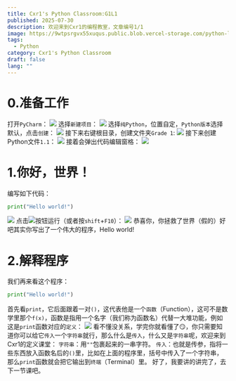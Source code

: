 ```yaml
---
title: Cxr1's Python Classroom:G1L1
published: 2025-07-30
description: 欢迎来到Cxr1的编程教室，文章编号1/1
image: https://9wtpsrgvx55xuqus.public.blob.vercel-storage.com/python-logo-3Kgxgzdpavyid9IpKQ1KtGgdcZNNNL.png
tags:
  - Python
category: Cxr1's Python Classroom
draft: false
lang: ""
---
```

# 0.准备工作
打开`PyCharm`：
![](assets/images/Grade%20%201%20Lesson%201：你好，世界！.png)
选择`新建项目`：
![](assets/images/Grade%20%201%20Lesson%201：你好，世界！-1.png)
选择`纯Python`，位置自定，`Python版本`选择默认，点击`创建`：
![](assets/images/Grade%20%201%20Lesson%201：你好，世界！-2.png)
接下来右键根目录，创建文件夹`Grade 1`:
![](assets/images/Grade%20%201%20Lesson%201：你好，世界！-3.png)
接下来创建Python文件`1.1`：
![](assets/images/Grade%20%201%20Lesson%201：你好，世界！-4.png)
接着会弹出代码编辑窗格：
![](assets/images/Grade%20%201%20Lesson%201：你好，世界！-5.png)
# 1.你好，世界！
编写如下代码：
```python
print("Hello world!")
```
![](assets/images/Grade%20%201%20Lesson%201：你好，世界！-6.png)
点击![](assets/images/Grade%20%201%20Lesson%201：你好，世界！-7.png)按钮运行（或者按`shift`+`F10`）：
![](assets/images/Grade%20%201%20Lesson%201：你好，世界！-8.png)
恭喜你，你拯救了世界（假的）好吧其实你写出了一个伟大的程序，Hello world!
# 2.解释程序
我们再来看这个程序：
```python
print("Hello world!")
```
首先看`print`，它后面跟着一对`()`，这代表他是一个`函数`（Function），这可不是数学里那个`f(x)`，函数是指用一个名字（我们称为函数名）代替一大堆功能，例如这是`print`函数对应的`定义`：
![](assets/images/Grade%20%201%20Lesson%201：你好，世界！-9.png)
看不懂没关系，学完你就看懂了😏，你只需要知道你可以给它`传入`一个`字符串`就行，那么什么是`传入`，什么又是`字符串`呢，欢迎来到Cxr1的定义课堂：
`字符串`：用`""`包裹起来的一串字符。
`传入`：也就是传参，指将一些东西放入函数名后的`()`里，比如在上面的程序里，括号中传入了一个字符串，那么`print`函数就会把它输出到`终端`（Terminal）里。
好了，我要讲的讲完了，去下一节课吧。